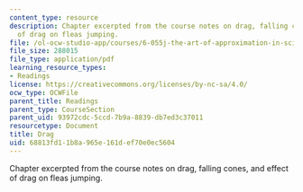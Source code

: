 ```yaml
---
content_type: resource
description: Chapter excerpted from the course notes on drag, falling cones, and effect
  of drag on fleas jumping.
file: /ol-ocw-studio-app/courses/6-055j-the-art-of-approximation-in-science-and-engineering-spring-2008/68813fd11b8a965e161def70e0ec5604_feb29.pdf
file_size: 288015
file_type: application/pdf
learning_resource_types:
- Readings
license: https://creativecommons.org/licenses/by-nc-sa/4.0/
ocw_type: OCWFile
parent_title: Readings
parent_type: CourseSection
parent_uid: 93972cdc-5ccd-7b9a-8839-db7ed3c37011
resourcetype: Document
title: Drag
uid: 68813fd1-1b8a-965e-161d-ef70e0ec5604
---
```

Chapter excerpted from the course notes on drag, falling cones, and effect of drag on fleas jumping.